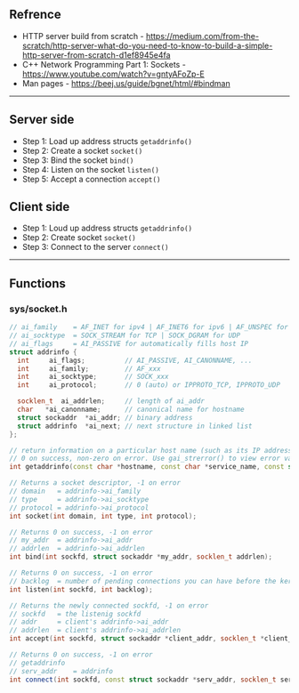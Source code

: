 ## **Refrence**
- HTTP server build from scratch - https://medium.com/from-the-scratch/http-server-what-do-you-need-to-know-to-build-a-simple-http-server-from-scratch-d1ef8945e4fa
- C++ Network Programming Part 1: Sockets - https://www.youtube.com/watch?v=gntyAFoZp-E
- Man pages - https://beej.us/guide/bgnet/html/#bindman
---
## **Server side**
- Step 1: Load up address structs `getaddrinfo()`
- Step 2: Create a socket `socket()`
- Step 3: Bind the socket `bind()`
- Step 4: Listen on the socket `listen()`
- Step 5: Accept a connection `accept()`

## **Client side**
- Step 1: Loud up address structs `getaddrinfo()`
- Step 2: Create socket `socket()`
- Step 3: Connect to the server `connect()`

---
## **Functions**
### sys/socket.h
```c++
// ai_family	= AF_INET for ipv4 | AF_INET6 for ipv6 | AF_UNSPEC for both
// ai_socktype	= SOCK_STREAM for TCP | SOCK_DGRAM for UDP
// ai_flags		= AI_PASSIVE for automatically fills host IP
struct addrinfo {
  int     ai_flags;          // AI_PASSIVE, AI_CANONNAME, ...
  int     ai_family;         // AF_xxx
  int     ai_socktype;       // SOCK_xxx
  int     ai_protocol;       // 0 (auto) or IPPROTO_TCP, IPPROTO_UDP

  socklen_t  ai_addrlen;     // length of ai_addr
  char   *ai_canonname;      // canonical name for hostname
  struct sockaddr  *ai_addr; // binary address
  struct addrinfo  *ai_next; // next structure in linked list
};

// return information on a particular host name (such as its IP address) and load up a struct sockaddr
// 0 on success, non-zero on error. Use gai_strerror() to view error value
int getaddrinfo(const char *hostname, const char *service_name, const struct addrinfo *hints, struct addrinfo **res);
```
```c++
// Returns a socket descriptor, -1 on error
// domain	= addrinfo->ai_family
// type		= addrinfo->ai_socktype
// protocol = addrinfo->ai_protocol
int socket(int domain, int type, int protocol);
```
```c++
// Returns 0 on success, -1 on error
// my_addr	= addrinfo->ai_addr
// addrlen	= addrinfo->ai_addrlen
int bind(int sockfd, struct sockaddr *my_addr, socklen_t addrlen);
```
```c++
// Returns 0 on success, -1 on error
// backlog	= number of pending connections you can have before the kernel start rejecting new ones
int listen(int sockfd, int backlog);
```
```c++
// Returns the newly connected sockfd, -1 on error
// sockfd	= the listenig sockfd
// addr		= client's addrinfo->ai_addr
// addrlen	= client's addrinfo->ai_addrlen
int accept(int sockfd, struct sockaddr *client_addr, socklen_t *client_addrlen);
```
```c++
// Returns 0 on success, -1 on error
// getaddrinfo
// serv_addr	= addrinfo
int connect(int sockfd, const struct sockaddr *serv_addr, socklen_t serv_addrlen);
```
